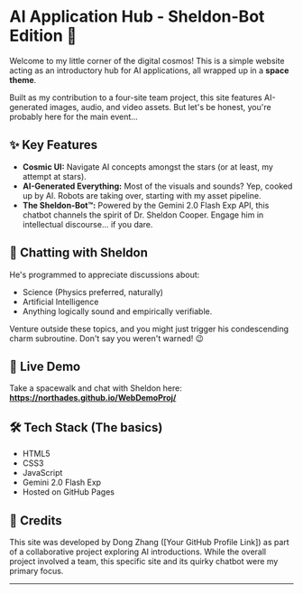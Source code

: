 # AI Application Hub - Sheldon-Bot Edition 🌌

Welcome to my little corner of the digital cosmos! This is a simple website acting as an introductory hub for AI applications, all wrapped up in a **space theme**.

Built as my contribution to a four-site team project, this site features AI-generated images, audio, and video assets. But let's be honest, you're probably here for the main event...

## ✨ Key Features

* **Cosmic UI:** Navigate AI concepts amongst the stars (or at least, my attempt at stars).
* **AI-Generated Everything:** Most of the visuals and sounds? Yep, cooked up by AI. Robots are taking over, starting with my asset pipeline.
* **The Sheldon-Bot™:** Powered by the Gemini 2.0 Flash Exp API, this chatbot channels the spirit of Dr. Sheldon Cooper. Engage him in intellectual discourse... if you dare.

## 🤖 Chatting with Sheldon

He's programmed to appreciate discussions about:
* Science (Physics preferred, naturally)
* Artificial Intelligence
* Anything logically sound and empirically verifiable.

Venture outside these topics, and you might just trigger his condescending charm subroutine. Don't say you weren't warned! 😉

## 🚀 Live Demo

Take a spacewalk and chat with Sheldon here:
**https://northades.github.io/WebDemoProj/**

## 🛠️ Tech Stack (The basics)

* HTML5
* CSS3
* JavaScript
* Gemini 2.0 Flash Exp
* Hosted on GitHub Pages

## 🙏 Credits

This site was developed by Dong Zhang ([Your GitHub Profile Link]) as part of a collaborative project exploring AI introductions. While the overall project involved a team, this specific site and its quirky chatbot were my primary focus.

---
